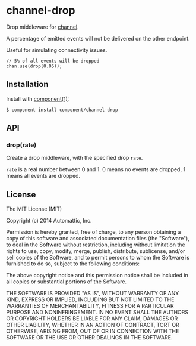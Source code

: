 
# channel-drop

Drop middleware for [channel](https://github.com/component/channel).

A percentage of emitted events will not be delivered on the other endpoint.

Useful for simulating connectivity issues.

```
// 5% of all events will be dropped
chan.use(drop(0.05));
```

## Installation

  Install with [component(1)](http://component.io):

    $ component install component/channel-drop

## API

### drop(rate)

Create a drop middleware, with the specified drop `rate`.

`rate` is a real number between 0 and 1. 0 means no events are dropped, 1 means all events are dropped.

## License

  The MIT License (MIT)

  Copyright (c) 2014 Automattic, Inc.

  Permission is hereby granted, free of charge, to any person obtaining a copy
  of this software and associated documentation files (the "Software"), to deal
  in the Software without restriction, including without limitation the rights
  to use, copy, modify, merge, publish, distribute, sublicense, and/or sell
  copies of the Software, and to permit persons to whom the Software is
  furnished to do so, subject to the following conditions:

  The above copyright notice and this permission notice shall be included in
  all copies or substantial portions of the Software.

  THE SOFTWARE IS PROVIDED "AS IS", WITHOUT WARRANTY OF ANY KIND, EXPRESS OR
  IMPLIED, INCLUDING BUT NOT LIMITED TO THE WARRANTIES OF MERCHANTABILITY,
  FITNESS FOR A PARTICULAR PURPOSE AND NONINFRINGEMENT. IN NO EVENT SHALL THE
  AUTHORS OR COPYRIGHT HOLDERS BE LIABLE FOR ANY CLAIM, DAMAGES OR OTHER
  LIABILITY, WHETHER IN AN ACTION OF CONTRACT, TORT OR OTHERWISE, ARISING FROM,
  OUT OF OR IN CONNECTION WITH THE SOFTWARE OR THE USE OR OTHER DEALINGS IN
  THE SOFTWARE.
